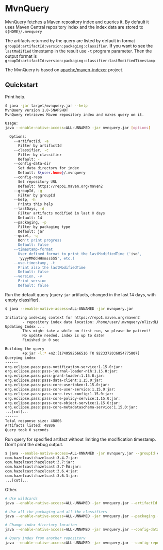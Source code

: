 # MvnQuery

MvnQuery fetches a Maven repository index and queries it.
By default it uses Maven Central repository index and the index data are stored to `${HOME}/.mvnquery`

The artifacts returned by the query are listed by default in format `groupId:artifactId:version:packaging:classifier`.
If you want to see the `lastModified` timestamp in the result use `-t` program parameter. Then the output format is
`groupId:artifactId:version:packaging:classifier:lastModifiedTimestamp`

The MvnQuery is based on [apache/maven-indexer](https://github.com/apache/maven-indexer/) project.

## Quickstart

Print help.

```bash
$ java -jar target/mvnquery.jar --help
MvnQuery version 1.0-SNAPSHOT
MvnQuery retrieves Maven repository index and makes query on it.

Usage:
java --enable-native-access=ALL-UNNAMED -jar mvnquery.jar [options]

  Options:
    --artifactId, -a
      Filter by artifactId
    --classifier, -c
      Filter by classifier
      Default: -
    --config-data-dir
      Set data directory for index
      Default: ${user.home}/.mvnquery
    --config-repo
      Set repository URL
      Default: https://repo1.maven.org/maven2
    --groupId, -g
      Filter by groupId
    --help, -h
      Prints this help
    --lastDays, -d
      Filter artifacts modified in last X days
      Default: 14
    --packaging, -p
      Filter by packaging type
      Default: jar
    --quiet, -q
      Don't print progress
      Default: false
    --timestamp-format
      User defined format to print the lastModifiedTime ('iso',
      'yyyyMMddHHmmssSSS', etc.)
    --use-timestamp, -t
      Print also the lastModifiedTime
      Default: false
    --version, -v
      Print version
      Default: false
```

Run the default query (query `jar` artifacts, changed in the last 14 days, with empty classifier).

```bash
$ java --enable-native-access=ALL-UNNAMED -jar mvnquery.jar

Initiating indexing context for https://repo1.maven.org/maven2
        - repository index data location: /home/user/.mvnquery/nT1zvdLBhX
Updating Index ...
        This might take a while on first run, so please be patient!
        No update needed, index is up to date!
        Finished in 0 sec

Building the query
        +p:jar -l:* +m2:[1740592566516 TO 9223372036854775807]
Querying index
------
org.eclipse.pass:pass-notification-service:1.15.0:jar:
org.eclipse.pass:pass-journal-loader-nih:1.15.0:jar:
org.eclipse.pass:pass-grant-loader:1.15.0:jar:
org.eclipse.pass:pass-data-client:1.15.0:jar:
org.eclipse.pass:pass-core-usertoken:1.15.0:jar:
org.eclipse.pass:pass-core-user-service:1.15.0:jar:
org.eclipse.pass:pass-core-test-config:1.15.0:jar:
org.eclipse.pass:pass-core-policy-service:1.15.0:jar:
org.eclipse.pass:pass-core-object-service:1.15.0:jar:
org.eclipse.pass:pass-core-metadataschema-service:1.15.0:jar:
...[cut]...
------
Total response size: 48806
Artifacts listed: 48806
Query took 0 seconds
```

Run query for specified artifact without limiting the modification timestamp. Don't print the debug output.

```bash
$ java --enable-native-access=ALL-UNNAMED -jar mvnquery.jar --groupId com.hazelcast --artifactId hazelcast --lastDays 0 --quiet 
com.hazelcast:hazelcast:3.4.7:jar:
com.hazelcast:hazelcast:3.7:jar:
com.hazelcast:hazelcast:3.7-EA:jar:
com.hazelcast:hazelcast:3.6.4:jar:
com.hazelcast:hazelcast:3.6.3:jar:
...[cut]...

```

Other.

```bash
# Use wildcards
java --enable-native-access=ALL-UNNAMED -jar mvnquery.jar --artifactId '*hazelcast*' --lastDays 90

# Use all the packaging and all the classifiers
java --enable-native-access=ALL-UNNAMED -jar mvnquery.jar --packaging - --classifier -

# Change index directory location
java --enable-native-access=ALL-UNNAMED -jar mvnquery.jar --config-data-dir /opt/mvnquery

# Query index from another repository
java --enable-native-access=ALL-UNNAMED -jar mvnquery.jar --config-repo https://repo.jenkins-ci.org/artifactory/releases
```